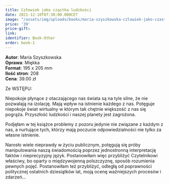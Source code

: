 ```yaml
---
title: Człowiek jako cząstka ludzkości
date: 2021-12-10T07:30:00.000CET
image: "/assets/img/uploads/books/maria-szyszkowska-czlowiek-jako-czastka-ludzkosci-fundacja-nowe-teraz-sklep-charytatywny.jpg"
price: '39' 
price-gift: 
link: 
identifier: Book-Other
order: book-1
---
```

 
**Autor**: Maria Szyszkowska      
**Oprawa**: Miękka      
**Format**: 195 x 205 mm  
**Ilość stron**: 208     
**Cena**: 39.00 zł

Ze WSTĘPU:

Niepokoje płynące z otaczającego nas świata są na tyle silne, że nie pozwalają na izolację. Mają wpływ na istnienie każdego z nas. Potęguje niepokoje świat wirtualny w którym tak chętnie większość z nas się pogrąża. Przyszłość ludzkości i naszej planety jest zagrożona.

Podjęłam w tej książce problemy z pozoru jedynie nie związane z każdym z nas, a nurtujące tych, którzy mają poczucie odpowiedzialności nie tylko za własne istnienie.

Narosło wiele nieprawdy w życiu publicznym, potęgują się próby manipulowania naszą świadomością poprzez jednostronną interpretację faktów i nieprecyzyjny język. Postanowiłam więc przy­bliżyć Czytelnikowi właściwy, bo oparty o międzywojenną polszczyznę, sposób rozumienia pewnych pojęć. Postanowiłam też przybliżyć, odległą od poprawności politycznej ostatnich dziesiątków lat, moją ocenę ważniejszych procesów i zdarzeń...